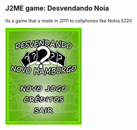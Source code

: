 ## J2ME game: Desvendando Noia
Its a game that a made in 2011 to cellphones like Nokia 5220

![Image of Menu](https://raw.githubusercontent.com/caina/java-j2me-one-left-game/master/src/imagens/MENU%201.png)
